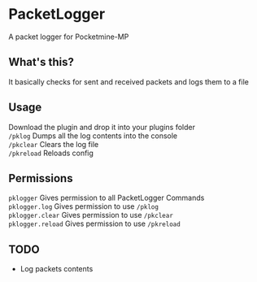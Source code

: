 # PacketLogger
A packet logger for Pocketmine-MP
## What's this?
It basically checks for sent and received packets and logs them to a file
## Usage
Download the plugin and drop it into your plugins folder\
`/pklog` Dumps all the log contents into the console\
`/pkclear` Clears the log file\
`/pkreload` Reloads config
## Permissions
`pklogger` Gives permission to all PacketLogger Commands\
`pklogger.log` Gives permission to use `/pklog`\
`pklogger.clear` Gives permission to use `/pkclear`\
`pklogger.reload` Gives permission to use `/pkreload`
## TODO
- Log packets contents